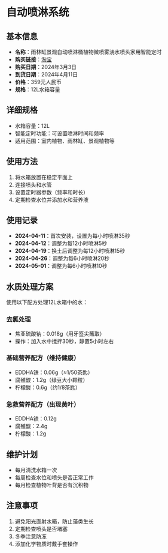 # 自动喷淋系统

## 基本信息
- **名称**：雨林缸景观自动喷淋桶植物微喷雾浇水喷头家用智能定时
- **购买链接**：[淘宝](https://item.taobao.com/item.htm?id=727901498595)
- **购买日期**：2024年3月3日
- **到货日期**：2024年4月11日
- **价格**：359元人民币
- **规格**：12L水箱容量

## 详细规格
- 水箱容量：12L
- 智能定时功能：可设置喷淋时间和频率
- 适用范围：室内植物、雨林缸、景观植物等

## 使用方法
1. 将水箱放置在稳定平面上
2. 连接喷头和水管
3. 设置定时器参数（频率和时长）
4. 定期检查水位并添加水和营养液

## 使用记录
- **2024-04-11**：首次安装，设置为每小时喷淋35秒
- **2024-04-12**：调整为每12小时喷淋5秒
- **2024-04-19**：换土后调整为每12小时喷淋15秒
- **2024-04-26**：调整为每6小时喷淋20秒
- **2024-05-01**：调整为每6小时喷淋10秒

## 水质处理方案
使用以下配方处理12L水箱中的水：

### 去氯处理
- 焦亚硫酸钠：0.018g（用牙签尖蘸取）
- 操作：加入水中搅拌30秒，静置5小时左右

### 基础营养配方（维持健康）
- EDDHA铁：0.06g（≈1/50茶匙）
- 腐殖酸：1.2g（绿豆大小颗粒）
- 柠檬酸：0.6g（约1/8茶匙）

### 急救营养配方（出现黄叶）
- EDDHA铁：0.12g
- 腐殖酸：2.4g
- 柠檬酸：1.2g

## 维护计划
- 每月清洗水箱一次
- 每周检查水位和喷头是否正常工作
- 每月检查植物叶背是否有沉积物

## 注意事项
1. 避免阳光直射水箱，防止藻类生长
2. 定期检查喷头是否堵塞
3. 冬季注意防冻
4. 添加化学物质时戴手套操作
